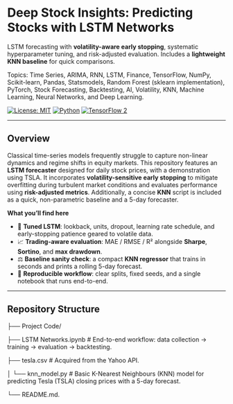 # Deep Stock Insights: Predicting Stocks with LSTM Networks

LSTM forecasting with **volatility-aware early stopping**, systematic hyperparameter tuning, and risk-adjusted evaluation. Includes a **lightweight KNN baseline** for quick comparisons.

Topics: Time Series, ARIMA, RNN, LSTM, Finance, TensorFlow, NumPy, Scikit-learn, Pandas, Statsmodels, Random Forest (sklearn implementation), PyTorch, Stock Forecasting, Backtesting, AI, Volatility, KNN, Machine Learning, Neural Networks, and Deep Learning.


[![License: MIT](https://img.shields.io/badge/License-MIT-green.svg)](#license)
[![Python](https://img.shields.io/badge/Python-3.8%2B-blue.svg)](#requirements)
[![TensorFlow 2](https://img.shields.io/badge/TensorFlow-2.x-orange.svg)](#requirements)

---

## Overview

Classical time-series models frequently struggle to capture non-linear dynamics and regime shifts in equity markets. This repository features an **LSTM forecaster** designed for daily stock prices, with a demonstration using TSLA. It incorporates **volatility-sensitive early stopping** to mitigate overfitting during turbulent market conditions and evaluates performance using **risk-adjusted metrics**. Additionally, a concise **KNN** script is included as a quick, non-parametric baseline and a 5-day forecaster.

**What you’ll find here**

- 🧠 **Tuned LSTM**: lookback, units, dropout, learning rate schedule, and early-stopping patience geared to volatile data.
- 📈 **Trading-aware evaluation**: MAE / RMSE / R² alongside **Sharpe**, **Sortino**, and **max drawdown**.
- ⚖️ **Baseline sanity check**: a compact **KNN regressor** that trains in seconds and prints a rolling 5-day forecast.
- 🔁 **Reproducible workflow**: clear splits, fixed seeds, and a single notebook that runs end-to-end.

---

## Repository Structure

├── Project Code/

├── LSTM Networks.ipynb # End-to-end workflow: data collection → training → evaluation → backtesting.

├── tesla.csv # Acquired from the Yahoo API.

│ └── knn_model.py # Basic K-Nearest Neighbours (KNN) model for predicting Tesla (TSLA) closing prices with a 5-day forecast.


└── README.md.
